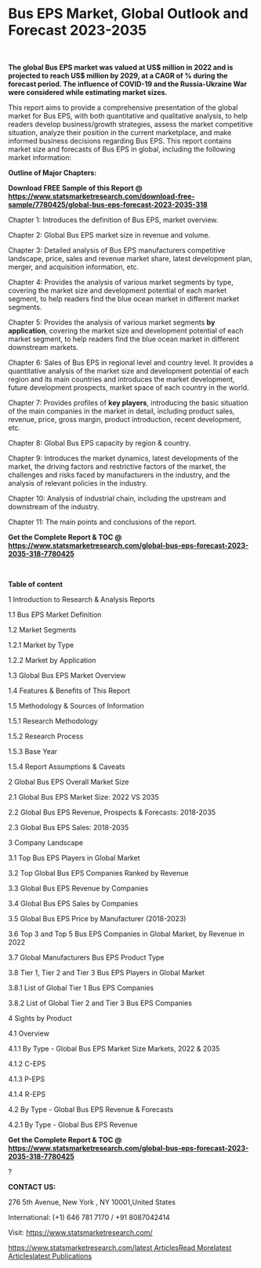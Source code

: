<h1>Bus EPS Market, Global Outlook and Forecast 2023-2035</h1><br/><p><strong>The global Bus EPS market was valued at US$ million in 2022 and is projected to reach US$ million by 2029, at a <strong>CAGR</strong> of % during the forecast period. The influence of COVID-19 and the Russia-Ukraine War were considered while estimating market sizes.</strong></p>
 
 
 
 <p>This report aims to provide a comprehensive presentation of the global market for Bus EPS, with both quantitative and qualitative analysis, to help readers develop business/growth strategies, assess the market competitive situation, analyze their position in the current marketplace, and make informed business decisions regarding Bus EPS. This report contains market size and forecasts of Bus EPS in global, including the following market information:</p>
 
 
 
 <p><strong>Outline of Major Chapters:</strong></p>
 
 
 
 <p><strong>Download FREE Sample of this Report @ <a href="https://www.statsmarketresearch.com/download-free-sample/7780425/global-bus-eps-forecast-2023-2035-318">https://www.statsmarketresearch.com/download-free-sample/7780425/global-bus-eps-forecast-2023-2035-318</a></strong></p>
 
 
 
 <p>Chapter 1: Introduces the definition of Bus EPS, market overview.</p>
 
 
 
 <p>Chapter 2: Global Bus EPS market size in revenue and volume.</p>
 
 
 
 <p>Chapter 3: Detailed analysis of Bus EPS manufacturers competitive landscape, price, sales and revenue market share, latest development plan, merger, and acquisition information, etc.</p>
 
 
 
 <p>Chapter 4: Provides the analysis of various market segments by type, covering the market size and development potential of each market segment, to help readers find the blue ocean market in different market segments.</p>
 
 
 
 <p>Chapter 5: Provides the analysis of various market segments <strong>by application</strong>, covering the market size and development potential of each market segment, to help readers find the blue ocean market in different downstream markets.</p>
 
 
 
 <p>Chapter 6: Sales of Bus EPS in regional level and country level. It provides a quantitative analysis of the market size and development potential of each region and its main countries and introduces the market development, future development prospects, market space of each country in the world.</p>
 
 
 
 <p>Chapter 7: Provides profiles of <strong>key players</strong>, introducing the basic situation of the main companies in the market in detail, including product sales, revenue, price, gross margin, product introduction, recent development, etc.</p>
 
 
 
 <p>Chapter 8: Global Bus EPS capacity by region & country.</p>
 
 
 
 <p>Chapter 9: Introduces the market dynamics, latest developments of the market, the driving factors and restrictive factors of the market, the challenges and risks faced by manufacturers in the industry, and the analysis of relevant policies in the industry.</p>
 
 
 
 <p>Chapter 10: Analysis of industrial chain, including the upstream and downstream of the industry.</p>
 
 
 
 <p>Chapter 11: The main points and conclusions of the report.</p>
 
 
 
 <div><b>Get the Complete Report & TOC @ <a href="https://www.statsmarketresearch.com/global-bus-eps-forecast-2023-2035-318-7780425">https://www.statsmarketresearch.com/global-bus-eps-forecast-2023-2035-318-7780425</a></b></div>
 
 
 
 <p><br />
 
 <b>Table of content</b></p>
 
 
 
 <p>1 Introduction to Research & Analysis Reports<br />
 
 1.1 Bus EPS Market Definition<br />
 
 1.2 Market Segments<br />
 
 1.2.1 Market by Type<br />
 
 1.2.2 Market by Application<br />
 
 1.3 Global Bus EPS Market Overview<br />
 
 1.4 Features & Benefits of This Report<br />
 
 1.5 Methodology & Sources of Information<br />
 
 1.5.1 Research Methodology<br />
 
 1.5.2 Research Process<br />
 
 1.5.3 Base Year<br />
 
 1.5.4 Report Assumptions & Caveats<br />
 
 2 Global Bus EPS Overall Market Size<br />
 
 2.1 Global Bus EPS Market Size: 2022 VS 2035<br />
 
 2.2 Global Bus EPS Revenue, Prospects & Forecasts: 2018-2035<br />
 
 2.3 Global Bus EPS Sales: 2018-2035<br />
 
 3 Company Landscape<br />
 
 3.1 Top Bus EPS Players in Global Market<br />
 
 3.2 Top Global Bus EPS Companies Ranked by Revenue<br />
 
 3.3 Global Bus EPS Revenue by Companies<br />
 
 3.4 Global Bus EPS Sales by Companies<br />
 
 3.5 Global Bus EPS Price by Manufacturer (2018-2023)<br />
 
 3.6 Top 3 and Top 5 Bus EPS Companies in Global Market, by Revenue in 2022<br />
 
 3.7 Global Manufacturers Bus EPS Product Type<br />
 
 3.8 Tier 1, Tier 2 and Tier 3 Bus EPS Players in Global Market<br />
 
 3.8.1 List of Global Tier 1 Bus EPS Companies<br />
 
 3.8.2 List of Global Tier 2 and Tier 3 Bus EPS Companies<br />
 
 4 Sights by Product<br />
 
 4.1 Overview<br />
 
 4.1.1 By Type - Global Bus EPS Market Size Markets, 2022 & 2035<br />
 
 4.1.2 C-EPS<br />
 
 4.1.3 P-EPS<br />
 
 4.1.4 R-EPS<br />
 
 4.2 By Type - Global Bus EPS Revenue & Forecasts<br />
 
 4.2.1 By Type - Global Bus EPS Revenue</p>
 
 
 
 <div><b>Get the Complete Report & TOC @ <a href="https://www.statsmarketresearch.com/global-bus-eps-forecast-2023-2035-318-7780425">https://www.statsmarketresearch.com/global-bus-eps-forecast-2023-2035-318-7780425</a></b></div>
 
 
 
 <p>? </p>
 
 
 
 <p><b>CONTACT US:</b><br />
 
 276 5th Avenue, New York , NY 10001,United States<br />
 
 International: (+1) 646 781 7170 / +91 8087042414<br />
 
 Visit: <a href="https://www.statsmarketresearch.com/">https://www.statsmarketresearch.com/</a><br />
 
 <a href="https://gyeongbokgung.com">https://www.statsmarketresearch.com/</a><a href="https://hallyeomaritime.com">latest Articles</a><a href="https://jingwansa.com">Read More</a><a href="https://nguoiviet.jp/">latest Articles</a><a href="https://www.intelmarketresearch.com/">latest Publications</a></p>
